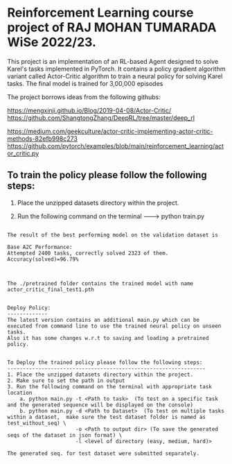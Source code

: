 # Reinforcement Learning course project of RAJ MOHAN TUMARADA WiSe 2022/23.

This project is an implementation of an RL-based Agent designed to solve Karel's tasks implemented in PyTorch. 
It contains a policy gradient algorithm variant called Actor-Critic algorithm to train a neural policy for solving Karel tasks. The final model is trained for 3,00,000 episodes

The project borrows ideas from the following githubs:

https://mengxinji.github.io/Blog/2019-04-08/Actor-Critic/
https://github.com/ShangtongZhang/DeepRL/tree/master/deep_rl

https://medium.com/geekculture/actor-critic-implementing-actor-critic-methods-82efb998c273
https://github.com/pytorch/examples/blob/main/reinforcement_learning/actor_critic.py

To train the policy please follow the following steps:
--------------------------------------------------------
1. Place the unzipped datasets directory within the project.

2. Run the following command on the terminal ---> python train.py

```

The result of the best performing model on the validation dataset is  

Base A2C Performance:
Attempted 2400 tasks, correctly solved 2323 of them. Accuracy(solved)=96.79%



The ./pretrained folder contains the trained model with name actor_critic_final_test1.pth


Deploy Policy:
-------------
The latest version contains an additional main.py which can be executed from command line to use the trained neural policy on unseen tasks. 
Also it has some changes w.r.t to saving and loading a pretrained policy.


To Deploy the trained policy please follow the following steps:
----------------------------------------------------------------
1. Place the unzipped datasets directory within the project.
2. Make sure to set the path in output 
3. Run the following command on the terminal with appropriate task location    
    a. python main.py -t <Path to task>  (To test on a specific task and the generated sequence will be displayed on the console)
    b. python main.py -d <Path to Dataset>  (To test on multiple tasks within a dataset,  make sure the test dataset folder is named as test_without_seq) \
                      -o <Path to output dir> (To save the generated seqs of the dataset in json format) \
                      -l <level of directory (easy, medium, hard)>

The generated seq. for test dataset were submitted separately.
		

